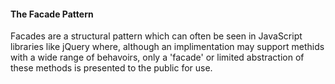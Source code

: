 #### The Facade Pattern

Facades are a structural pattern which can often be seen in JavaScript libraries like jQuery where, although an implimentation may support methids with a wide range of behavoirs, only a 'facade' or limited abstraction of these methods is presented to the public for use.